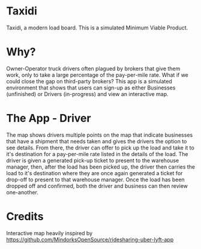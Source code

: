 # Taxidi
Taxidi, a modern load board. This is a simulated Minimum Viable Product.

# Why?
Owner-Operator truck drivers often plagued by brokers that give them work, only to take a large percentage of the pay-per-mile rate.
What if we could close the gap on third-party brokers?
This app is a simulated environment that shows that users can sign-up as either Businesses (unfinished) or Drivers (in-progress) and view an interactive map.

# The App - Driver
The map shows drivers multiple points on the map that indicate businesses that have a shipment that needs taken and gives the drivers the option to see details.
From there, the driver can offer to pick up the load and take it to it's destination for a pay-per-mile rate listed in the details of the load.
The driver is given a generated pick-up ticket to present to the warehouse manager, then, after the load has been picked up, the driver then carries the load to it's destination
where they are once again generated a ticket for drop-off to present to that warehouse manager. Once the load has been dropped off and confirmed, both the driver and business can
then review one-another.

# Credits
Interactive map heavily inspired by https://github.com/MindorksOpenSource/ridesharing-uber-lyft-app
